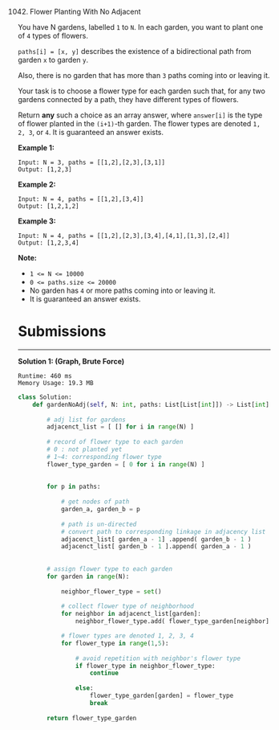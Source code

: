 1042. Flower Planting With No Adjacent

You have N gardens, labelled `1` to `N`.  In each garden, you want to plant one of `4` types of flowers.

`paths[i] = [x, y]` describes the existence of a bidirectional path from garden `x` to garden `y`.

Also, there is no garden that has more than `3` paths coming into or leaving it.

Your task is to choose a flower type for each garden such that, for any two gardens connected by a path, they have different types of flowers.

Return **any** such a choice as an array answer, where `answer[i]` is the type of flower planted in the `(i+1)`-th garden.  The flower types are denoted `1, 2, 3`, or `4`.  It is guaranteed an answer exists.

 

**Example 1:**
```
Input: N = 3, paths = [[1,2],[2,3],[3,1]]
Output: [1,2,3]
```

**Example 2:**
```
Input: N = 4, paths = [[1,2],[3,4]]
Output: [1,2,1,2]
```

**Example 3:**
```
Input: N = 4, paths = [[1,2],[2,3],[3,4],[4,1],[1,3],[2,4]]
Output: [1,2,3,4]
```

**Note:**

* `1 <= N <= 10000`
* `0 <= paths.size <= 20000`
* No garden has `4` or more paths coming into or leaving it.
* It is guaranteed an answer exists.

# Submissions
---
**Solution 1: (Graph, Brute Force)**
```
Runtime: 460 ms
Memory Usage: 19.3 MB
```
```python
class Solution:
    def gardenNoAdj(self, N: int, paths: List[List[int]]) -> List[int]:
        
        # adj list for gardens
        adjacenct_list = [ [] for i in range(N) ]
        
        # record of flower type to each garden
        # 0 : not planted yet
        # 1~4: corresponding flower type
        flower_type_garden = [ 0 for i in range(N) ]
        
        
        for p in paths:
            
            # get nodes of path
            garden_a, garden_b = p
            
            # path is un-directed
            # convert path to corresponding linkage in adjacency list
            adjacenct_list[ garden_a - 1] .append( garden_b - 1 )
            adjacenct_list[ garden_b - 1 ].append( garden_a - 1 )
        
        
        # assign flower type to each garden
        for garden in range(N):
            
            neighbor_flower_type = set()
            
            # collect flower type of neighborhood
            for neighbor in adjacenct_list[garden]:    
                neighbor_flower_type.add( flower_type_garden[neighbor] )

            # flower types are denoted 1, 2, 3, 4
            for flower_type in range(1,5):
                
                # avoid repetition with neighbor's flower type
                if flower_type in neighbor_flower_type:
                    continue
                    
                else:    
                    flower_type_garden[garden] = flower_type
                    break
                
        return flower_type_garden
```
